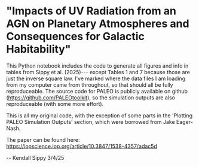 # "Impacts of UV Radiation from an AGN on Planetary Atmospheres and Consequences for Galactic Habitability"
This Python notebook includes the code to generate all figures and info in tables from Sippy et al. (2025)--- except Tables 1 and 7 because those are just the inverse square law. I've marked where the data files I am loading from my computer came from throughout, so that should all be fully reproduceable. The source code for PALEO is publicly available on github (https://github.com/PALEOtoolkit), so the simulation outputs are also reproduceable (with some more effort).

This is all my original code, with the exception of some parts in the 'Plotting PALEO Simulation Outputs' section, which were borrowed from Jake Eager-Nash.

The paper can be found here: https://iopscience.iop.org/article/10.3847/1538-4357/adac5d

-- Kendall Sippy 3/4/25

